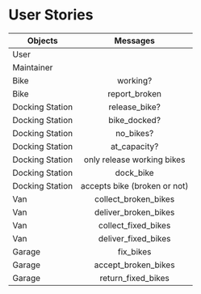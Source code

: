 # User Stories

| Objects         | Messages       
| -------------   |:-------------:|
| User            |                               |
| Maintainer      |                               |  
| Bike            | working?                      |  
| Bike            | report_broken                 |             
| Docking Station | release_bike?                 |  
| Docking Station | bike_docked?                  |
| Docking Station | no_bikes?                     |
| Docking Station | at_capacity?                  |
| Docking Station | only release working bikes    |
| Docking Station | dock_bike                     |
| Docking Station | accepts bike (broken or not)  |
| Van             | collect_broken_bikes          |
| Van             | deliver_broken_bikes          |
| Van             | collect_fixed_bikes           |
| Van             | deliver_fixed_bikes           |
| Garage          | fix_bikes                     |
| Garage          | accept_broken_bikes           |
| Garage          | return_fixed_bikes            |
